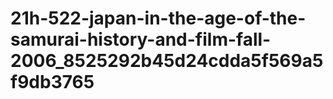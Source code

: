 # 21h-522-japan-in-the-age-of-the-samurai-history-and-film-fall-2006_8525292b45d24cdda5f569a5f9db3765